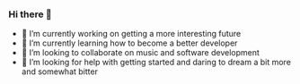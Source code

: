 ### Hi there 👋

- 🔭 I’m currently working on getting a more interesting future
- 🌱 I’m currently learning how to become a better developer
- 👯 I’m looking to collaborate on music and software development
- 🤔 I’m looking for help with getting started and daring to dream a bit more and somewhat bitter
